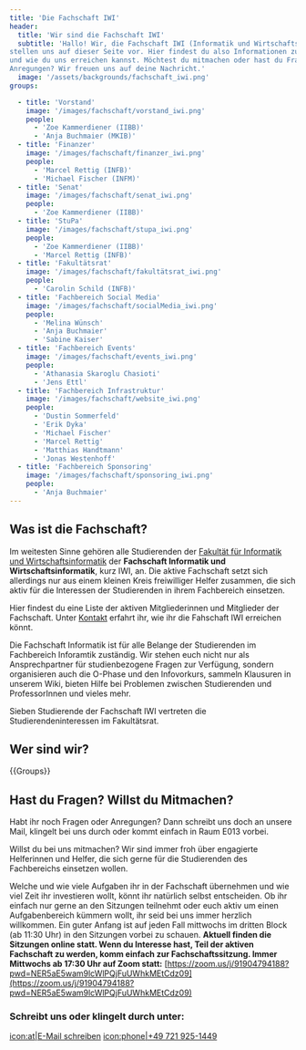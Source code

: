 ```yaml
---
title: 'Die Fachschaft IWI'
header:
  title: 'Wir sind die Fachschaft IWI'
  subtitle: 'Hallo! Wir, die Fachschaft IWI (Informatik und Wirtschaftsinformatik),
stellen uns auf dieser Seite vor. Hier findest du also Informationen zu uns
und wie du uns erreichen kannst. Möchtest du mitmachen oder hast du Fragen und
Anregungen? Wir freuen uns auf deine Nachricht.'
  image: '/assets/backgrounds/fachschaft_iwi.png'
groups:

  - title: 'Vorstand'
    image: '/images/fachschaft/vorstand_iwi.png'
    people:
      - 'Zoe Kammerdiener (IIBB)'
      - 'Anja Buchmaier (MKIB)'
  - title: 'Finanzer'
    image: '/images/fachschaft/finanzer_iwi.png'
    people:
      - 'Marcel Rettig (INFB)'
      - 'Michael Fischer (INFM)'
  - title: 'Senat'
    image: '/images/fachschaft/senat_iwi.png'
    people:
      - 'Zoe Kammerdiener (IIBB)'
  - title: 'StuPa'
    image: '/images/fachschaft/stupa_iwi.png'
    people:
      - 'Zoe Kammerdiener (IIBB)'
      - 'Marcel Rettig (INFB)'
  - title: 'Fakultätsrat'
    image: '/images/fachschaft/fakultätsrat_iwi.png'
    people:
      - 'Carolin Schild (INFB)'
  - title: 'Fachbereich Social Media'
    image: '/images/fachschaft/socialMedia_iwi.png'
    people:
      - 'Melina Wünsch'
      - 'Anja Buchmaier'
      - 'Sabine Kaiser'
  - title: 'Fachbereich Events'
    image: '/images/fachschaft/events_iwi.png'
    people:
      - 'Athanasia Skaroglu Chasioti'
      - 'Jens Ettl'
  - title: 'Fachbereich Infrastruktur'
    image: '/images/fachschaft/website_iwi.png'
    people:
      - 'Dustin Sommerfeld'
      - 'Erik Dyka'
      - 'Michael Fischer'
      - 'Marcel Rettig'
      - 'Matthias Handtmann'
      - 'Jonas Westenhoff'
  - title: 'Fachbereich Sponsoring'
    image: '/images/fachschaft/sponsoring_iwi.png'
    people:
      - 'Anja Buchmaier'
---
```


## Was ist die Fachschaft?

Im weitesten Sinne gehören alle Studierenden der [Fakultät für Informatik und Wirtschaftsinformatik](https://www.h-ka.de/die-hochschule-karlsruhe/fakultaeten/informatik-und-wirtschaftsinformatik/ueberblick) der **Fachschaft Informatik und Wirtschaftsinformatik**, kurz IWI, an. Die aktive Fachschaft setzt sich allerdings nur aus einem kleinen Kreis freiwilliger Helfer zusammen, die sich aktiv für die Interessen der Studierenden in ihrem Fachbereich einsetzen.

Hier findest du eine Liste der aktiven Mitgliederinnen und Mitglieder der Fachschaft. Unter [Kontakt](kontakt) erfahrt ihr, wie ihr die Fahschaft IWI erreichen könnt.

Die Fachschaft Informatik ist für alle Belange der Studierenden im Fachbereich Inforamtik zuständig. Wir stehen euch nicht nur als Ansprechpartner für studienbezogene Fragen zur Verfügung, sondern organisieren auch die O-Phase und den Infovorkurs, sammeln Klausuren in unserem Wiki, bieten Hilfe bei Problemen zwischen Studierenden und ProfessorInnen und vieles mehr.

Sieben Studierende der Fachschaft IWI vertreten die Studierendeninteressen im Fakultätsrat.

## Wer sind wir?

{{Groups}}

## Hast du Fragen? Willst du Mitmachen?

Habt ihr noch Fragen oder Anregungen? Dann schreibt uns doch an unsere Mail, klingelt bei uns durch oder kommt einfach in Raum E013 vorbei.

Willst du bei uns mitmachen? Wir sind immer froh über engagierte Helferinnen und Helfer, die sich gerne für die Studierenden des Fachbereichs einsetzen wollen.

Welche und wie viele Aufgaben ihr in der Fachschaft übernehmen und wie viel Zeit ihr investieren wollt, könnt ihr natürlich selbst entscheiden. Ob ihr einfach nur gerne an den Sitzungen teilnehmt oder euch aktiv um einen Aufgabenbereich kümmern wollt, ihr seid bei uns immer herzlich willkommen. Ein guter Anfang ist auf jeden Fall mittwochs im dritten Block (ab 11:30 Uhr) in den Sitzungen vorbei zu schauen. **Aktuell finden die Sitzungen online statt. Wenn du Interesse hast, Teil der aktiven Fachschaft zu werden, komm einfach zur Fachschaftssitzung. Immer Mittwochs ab 17:30 Uhr auf Zoom statt:** [https://zoom.us/j/91904794188?pwd=NER5aE5wam9lcWlPQjFuUWhkMEtCdz09](https://zoom.us/j/91904794188?pwd=NER5aE5wam9lcWlPQjFuUWhkMEtCdz09)

### Schreibt uns oder klingelt durch unter:

[icon:at|E-Mail schreiben](/scripts/email.php?address=kontakt)
[icon:phone|+49 721 925-1449](tel:+497219251449)
